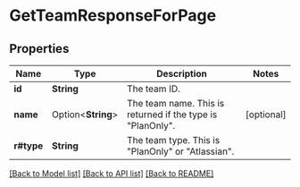 # GetTeamResponseForPage

## Properties

Name | Type | Description | Notes
------------ | ------------- | ------------- | -------------
**id** | **String** | The team ID. | 
**name** | Option<**String**> | The team name. This is returned if the type is \"PlanOnly\". | [optional]
**r#type** | **String** | The team type. This is \"PlanOnly\" or \"Atlassian\". | 

[[Back to Model list]](../README.md#documentation-for-models) [[Back to API list]](../README.md#documentation-for-api-endpoints) [[Back to README]](../README.md)


